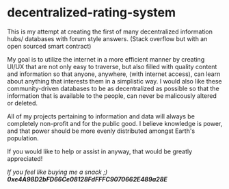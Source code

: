 # decentralized-rating-system

This is my attempt at creating the first of many decentralized information hubs/ databases with forum style answers. (Stack overflow but with an open sourced smart contract)




My goal is to utilize the internet in a more efficient manner by creating UI/UX that are not only easy to traverse, but also filled with quality content and information so that anyone, anywhere, (with internet access), can learn about anything that interests them in a simplistic way. I would also like these community-driven databases to be as decentralized as possible so that the information that is available to the people, can never be malicously altered or deleted.


All of my projects pertaining to information and data will always be completely non-profit and for the public good. I believe knowledge is power, and that power should be more evenly distributed amongst Earth's population. 


If you would like to help or assist in anyway, that would be greatly appreciated!


 *If you feel like buying me a snack ;) **0xe4A98D2bFD66Ce08128FdFFFC9070662E489a28E***
